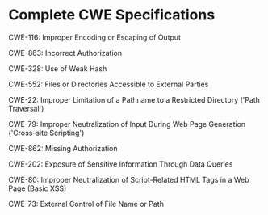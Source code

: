 

# Complete CWE Specifications

CWE-116: Improper Encoding or Escaping of Output

CWE-863: Incorrect Authorization

CWE-328: Use of Weak Hash

CWE-552: Files or Directories Accessible to External Parties

CWE-22: Improper Limitation of a Pathname to a Restricted Directory ('Path Traversal')

CWE-79: Improper Neutralization of Input During Web Page Generation ('Cross-site Scripting')

CWE-862: Missing Authorization

CWE-202: Exposure of Sensitive Information Through Data Queries

CWE-80: Improper Neutralization of Script-Related HTML Tags in a Web Page (Basic XSS)

CWE-73: External Control of File Name or Path